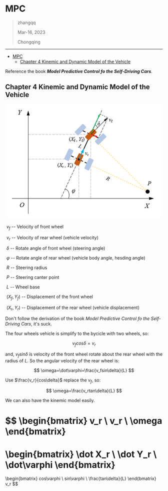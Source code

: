 

# MPC

> zhangqq  
>
> Mar-16, 2023
>
> Chongqing

---


- [MPC](#mpc)
	- [Chapter 4 Kinemic and Dynamic Model of the Vehicle](#chapter-4-kinemic-and-dynamic-model-of-the-vehicle)
	
	



Reference the book ***Model Predictive Control fo the Self-Driving Cars***.

## Chapter 4 Kinemic and Dynamic Model of the Vehicle


<p align=center>
<img src=./img/MPC_vehicleDynamic.png>
</p>

​			$v_f$   -- Velocity of front wheel

​			$v_r$   -- Velocity of rear wheel (vehicle velocity)

​			$\delta$	 -- Rotate angle of front wheel (steering angle)

​			$\varphi$	-- Rotate angle of rear wheel (vehicle body angle, hesding angle)

​			$R$	-- Steering radius

​			$P$	-- Steering canter point

​			$L$	-- Wheel base

​			$(X_f, Y_f)$   -- Displacement of the front wheel

​			$(X_r, Y_r)$   -- Displacement of the rear wheel (vehicle displacement)



Don't follow the derivation of the book *Model Predictive Control fo the Self-Driving Cars*, it's suck.

The four wheels vehicle is simplify to the bycicle with two wheels, so:

$$
v_fcos\delta=v_r
$$

and, $v_fsin\delta$ is velocity of the front wheel rotate about the rear wheel with the radius of $L$. So the angular velocity of the rear wheel is:

$$
\omega=\dot\varphi=\frac{v_fsin\delta}{L}
$$

Use $\frac{v_r}{cos\delta}$ replace the $v_f$, so:

$$
\omega=\frac{v_rtan\delta}{L}
$$

We can also have the kinemic model easily.

$$
\begin{bmatrix}
	v_r \\
	v_r \\
	\omega
\end{bmatrix}
=
\begin{bmatrix}
	\dot X_r \\
	\dot Y_r \\
	\dot\varphi
\end{bmatrix}
=
\begin{bmatrix}
	cos\varphi \\
	sin\varphi \\
	\frac{tan\delta}{L}
\end{bmatrix} v_r
$$

